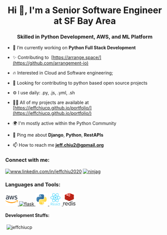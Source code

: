 
<h1 align="center">Hi 👋, I'm a Senior Software Engineer at SF Bay Area </h1>
<h3 align="center">Skilled in Python Development, AWS, and ML Platform</h3>

- 🔭 I’m currently working on **Python Full Stack Development**

- ✨ Contributing to  [https://arrange.space/](https://github.com/arrangement-io)

- 🔥 Interested in Cloud and Software engineering;

- 📆 Looking for contributing to python based open source projects

- ⚙️ I use daily: .py, .js, .yml, .sh

- 👨‍💻 All of my projects are available at [https://jeffchiucp.github.io/portfolio/](https://jeffchiucp.github.io/portfolio/)

- 🌍 I'm mostly active within the Python Community

- 💬 Ping me about **Django**, **Python**, **RestAPIs**

- 📫 How to reach me **jeff.chiu2@gpmail.org**


<h3 align="left">Connect with me:</h3>
<p align="left">
<a href="https://linkedin.com/in/www.linkedin.com/in/jeffchiu2020" target="blank"><img align="center" src="https://raw.githubusercontent.com/rahuldkjain/github-profile-readme-generator/master/src/images/icons/Social/linked-in-alt.svg" alt="www.linkedin.com/in/jeffchiu2020" height="30" width="40" /></a>
<a href="https://stackoverflow.com/users/ninjag" target="blank"><img align="center" src="https://raw.githubusercontent.com/rahuldkjain/github-profile-readme-generator/master/src/images/icons/Social/stack-overflow.svg" alt="ninjag" height="30" width="40" /></a>
</p>

<h3 align="left">Languages and Tools:</h3>
<p align="left"> <a href="https://aws.amazon.com" target="_blank" rel="noreferrer"> <img src="https://raw.githubusercontent.com/devicons/devicon/master/icons/amazonwebservices/amazonwebservices-original-wordmark.svg" alt="aws" width="40" height="40"/> </a> <a href="https://flask.palletsprojects.com/" target="_blank" rel="noreferrer"> <img src="https://www.vectorlogo.zone/logos/pocoo_flask/pocoo_flask-icon.svg" alt="flask" width="40" height="40"/> </a> <a href="https://www.python.org" target="_blank" rel="noreferrer"> <img src="https://raw.githubusercontent.com/devicons/devicon/master/icons/python/python-original.svg" alt="python" width="40" height="40"/> </a> <a href="https://reactjs.org/" target="_blank" rel="noreferrer"> <img src="https://raw.githubusercontent.com/devicons/devicon/master/icons/react/react-original-wordmark.svg" alt="react" width="40" height="40"/> </a> <a href="https://redis.io" target="_blank" rel="noreferrer"> <img src="https://raw.githubusercontent.com/devicons/devicon/master/icons/redis/redis-original-wordmark.svg" alt="redis" width="40" height="40"/> </a> </p>

#### Development Stuffs:

<p>&nbsp;<img align="center" src="https://github-readme-stats.vercel.app/api?username=jeffchiucp&show_icons=true&locale=en" alt="jeffchiucp" /></p>

